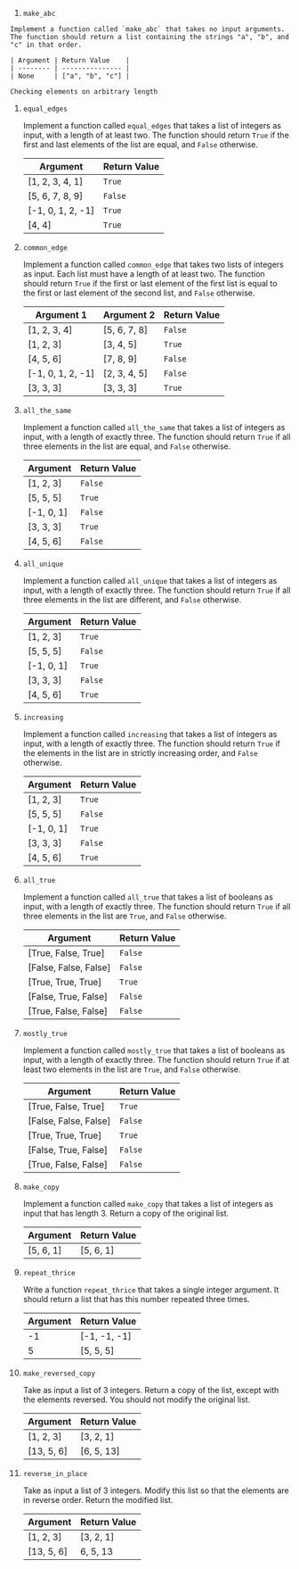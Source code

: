  1.  `make_abc`

    Implement a function called `make_abc` that takes no input arguments. The function should return a list containing the strings "a", "b", and "c" in that order.

    | Argument | Return Value    |
    | -------- | --------------- |
    | None     | ["a", "b", "c"] |

    Checking elements on arbitrary length

1.  `equal_edges`

    Implement a function called `equal_edges` that takes a list of integers as input, with a length of at least two. The function should return `True` if the first and last elements of the list are equal, and `False` otherwise.

    | Argument          | Return Value |
    | ----------------- | ------------ |
    | [1, 2, 3, 4, 1]   | `True`       |
    | [5, 6, 7, 8, 9]   | `False`      |
    | [-1, 0, 1, 2, -1] | `True`       |
    | [4, 4]            | `True`       |

1.  `common_edge`

    Implement a function called `common_edge` that takes two lists of integers as input. Each list must have a length of at least two. The function should return `True` if the first or last element of the first list is equal to the first or last element of the second list, and `False` otherwise.

    | Argument 1        | Argument 2        | Return Value |
    | ----------------- | ----------------- | ------------ |
    | [1, 2, 3, 4]       | [5, 6, 7, 8]       | `False`      |
    | [1, 2, 3]          | [3, 4, 5]          | `True`       |
    | [4, 5, 6]          | [7, 8, 9]          | `False`      |
    | [-1, 0, 1, 2, -1]  | [2, 3, 4, 5]       | `False`       |
    | [3, 3, 3]          | [3, 3, 3]          | `True`       |

1.  `all_the_same`

    Implement a function called `all_the_same` that takes a list of integers as input, with a length of exactly three. The function should return `True` if all three elements in the list are equal, and `False` otherwise.

    | Argument   | Return Value |
    | ---------- | ------------ |
    | [1, 2, 3]  | `False`      |
    | [5, 5, 5]  | `True`       |
    | [-1, 0, 1] | `False`      |
    | [3, 3, 3]  | `True`       |
    | [4, 5, 6]  | `False`      |

1.  `all_unique`

    Implement a function called `all_unique` that takes a list of integers as input, with a length of exactly three. The function should return `True` if all three elements in the list are different, and `False` otherwise.

    | Argument   | Return Value |
    | ---------- | ------------ |
    | [1, 2, 3]  | `True`       |
    | [5, 5, 5]  | `False`      |
    | [-1, 0, 1] | `True`       |
    | [3, 3, 3]  | `False`      |
    | [4, 5, 6]  | `True`       |

1.  `increasing`

    Implement a function called `increasing` that takes a list of integers as input, with a length of exactly three. The function should return `True` if the elements in the list are in strictly increasing order, and `False` otherwise.

    | Argument   | Return Value |
    | ---------- | ------------ |
    | [1, 2, 3]  | `True`       |
    | [5, 5, 5]  | `False`      |
    | [-1, 0, 1] | `True`       |
    | [3, 3, 3]  | `False`      |
    | [4, 5, 6]  | `True`       |

1.  `all_true`

    Implement a function called `all_true` that takes a list of booleans as input, with a length of exactly three. The function should return `True` if all three elements in the list are `True`, and `False` otherwise.

    | Argument              | Return Value |
    | --------------------- | ------------ |
    | [True, False, True]   | `False`      |
    | [False, False, False] | `False`      |
    | [True, True, True]    | `True`       |
    | [False, True, False]  | `False`      |
    | [True, False, False]  | `False`      |

1.  `mostly_true`

    Implement a function called `mostly_true` that takes a list of booleans as input, with a length of exactly three. The function should return `True` if at least two elements in the list are `True`, and `False` otherwise.

    | Argument             | Return Value |
    | -------------------- | ------------ |
    | [True, False, True]  | `True`       |
    | [False, False, False]| `False`      |
    | [True, True, True]   | `True`       |
    | [False, True, False] | `False`       |
    | [True, False, False] | `False`      |

1.  `make_copy`

    Implement a function called `make_copy` that takes a list of integers as input that has length 3. Return a copy of the original list.

    | Argument  | Return Value |
    | --------- | ------------ |
    | [5, 6, 1] | [5, 6, 1]    |

1.  `repeat_thrice`

    Write a function `repeat_thrice` that takes a single integer argument. It should return a list that has this number repeated three times.

    | Argument | Return Value |
    | -------- | ------------ |
    | -1       | [-1, -1, -1] |
    | 5        | [5, 5, 5]    |

1.  `make_reversed_copy`

    Take as input a list of 3 integers. Return a copy of the list, except with the elements reversed. You should not modify the original list.

    | Argument   | Return Value |
    | ---------- | ------------ |
    | [1, 2, 3]  | [3, 2, 1]    |
    | [13, 5, 6] | [6, 5, 13]   |

1.  `reverse_in_place`

    Take as input a list of 3 integers. Modify this list so that the elements are in reverse order. Return the modified list.

    | Argument   | Return Value |
    | ---------- | ------------ |
    | [1, 2, 3]  | [3, 2, 1]    |
    | [13, 5, 6] | 6, 5, 13     |
